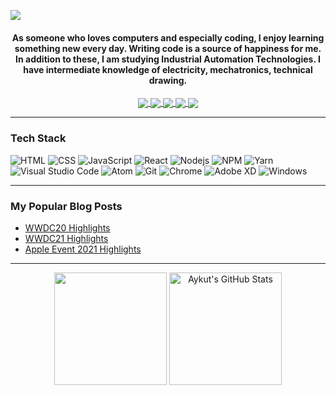<!--
<h2 align='center'><samp><strong>Hey, I'm Aykut 👋.</strong></samp></h2>
<h3 align='center'><strong><a href="http://aykut.codes" target="_blank">Personal Website 🌐</a></strong></h3>
<p align='center'><strong>Software developer | Web - JavaScript Developer | Industrial Automation Technologist</strong></p> <br> -->

![](banner.png)

<!-- ![Profile views](https://gpvc.arturio.dev/aykutkorkmaz1) -->

<h4 align='center'>As someone who loves computers and especially coding, I enjoy learning something new every day. Writing code is a source of happiness for me. In addition to these, I am studying Industrial Automation Technologies. I have intermediate knowledge of electricity, mechatronics, technical drawing.</h2>
<p align="center">
<a href="https://www.linkedin.com/in/aykutkorkmazx/">
    <img align="center" src="https://img.shields.io/badge/LinkedIn-181818?style=flat-square&logo=linkedin"/>
</a>
<a href="https://twitter.com/AykutKorkmazX">
    <img align="center" src="https://img.shields.io/badge/Twitter-181818?style=flat-square&logo=twitter"/>
</a>
<a href="https://www.facebook.com/aykutkorkmazX">
    <img align="center" src="https://img.shields.io/badge/Facebook-181818?style=flat-square&logo=facebook"/>
</a>
<a href="mailto:aykutkorkmaz.original@gmail.com">
    <img align="center" src="https://img.shields.io/badge/Gmail-181818?style=flat-square&logo=gmail"/>
</a>
<a href="https://www.instagram.com/aykutk.us/">
    <img align="center" src="https://img.shields.io/badge/Instagram-181818?style=flat-square&logo=instagram"/>
</a>
</p>
<!--
🚩 **Highlights:** <br>
<a><img src='https://raw.githubusercontent.com/acervenky/animated-github-badges/master/assets/acbadge.gif' width='25' height='25'/></a> 
<a><img src='https://raw.githubusercontent.com/acervenky/animated-github-badges/master/assets/pro.gif' width='25' height='25'/></a> -->
<hr>

### **Tech Stack** <br>

![HTML](https://img.shields.io/badge/HTML-181818?style=flat&logo=html5)
![CSS](https://img.shields.io/badge/CSS-181818?style=flat&logo=css3)
![JavaScript](https://img.shields.io/badge/JavaScript-181818?style=flat&logo=javascript)
![React](https://img.shields.io/badge/ReactJS-181818?style=flat&logo=react)
![Nodejs](https://img.shields.io/badge/NodeJS-181818?style=flat&logo=Node.js)
![NPM](https://img.shields.io/badge/NPM-181818?style=flat&logo=npm)
![Yarn](https://img.shields.io/badge/Yarn-181818?style=flat&logo=yarn)
![Visual Studio Code](https://img.shields.io/badge/VSCode-181818?style=flat&logo=visual-studio-code)
![Atom](https://img.shields.io/badge/Atom-181818?style=flat&logo=atom)
![Git](https://img.shields.io/badge/Git-181818?style=flat&logo=git)
![Chrome](https://img.shields.io/badge/Chrome-181818?style=flat&logo=googlechrome)
![Adobe XD](https://img.shields.io/badge/Adobe_XD-181818?style=flat&logo=adobexd)
![Windows](https://img.shields.io/badge/Windows-181818?style=flat&logo=windows)

<hr>

### **My Popular Blog Posts**

- [WWDC20 Highlights](https://medium.com/macoclock/wwdc-2020-highlights-f852465f2909)
- [WWDC21 Highlights](https://medium.com/macoclock/wwdc21-highlights-b2be857742f6)
- [Apple Event 2021 Highlights](https://medium.com/macoclock/apple-event-2021-highlights-63ce0e723a85)
<hr>

<p align="center">
<img height="180em" align="center" src="https://github-readme-stats.vercel.app/api/top-langs/?username=aykutkorkmaz1&hide=java,html&title_color=80ffff&text_color=ffffff&icon_color=975cff&bg_color=000000&cache_seconds=4700&locale=en" />

<img height="180em" align="center" src="https://github-readme-stats.vercel.app/api?username=aykutkorkmaz1&show_icons=true&line_height=27&count_private=true&title_color=80ffff&text_color=ffffff&icon_color=975cff&bg_color=000000&cache_seconds=4700&locale=en" alt="Aykut's GitHub Stats" />
</p>
